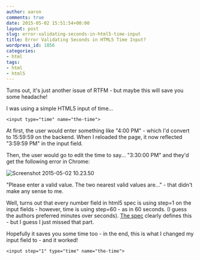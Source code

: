 ```yaml
---
author: aaron
comments: true
date: 2015-05-02 15:51:54+00:00
layout: post
slug: error-validating-seconds-in-html5-time-input
title: Error Validating Seconds in HTML5 Time Input?
wordpress_id: 1856
categories:
- html
tags:
- html
- html5
---
```


Turns out, it's just another issue of RTFM - but maybe this will save you some headache!

I was using a simple HTML5 input of time...


    
    
    <input type="time" name="the-time">
    



At first, the user would enter something like "4:00 PM" - which I'd convert to 15:59:59 on the backend.  When I reloaded the page, it now reflected "3:59:59 PM" in the input field.

Then, the user would go to edit the time to say... "3:30:00 PM" and they'd get the following error in Chrome:

![Screenshot 2015-05-02 10.23.50](http://aaronsaray.com/wp-content/uploads/2015/05/Screenshot-2015-05-02-10.23.50-300x101.png)

"Please enter a valid value.  The two nearest valid values are..." - that didn't make any sense to me.

Well, turns out that every number field in html5 spec is using step=1 on the input fields - however, time is using step=60 - as in 60 seconds.  (I guess the authors preferred minutes over seconds).  [The spec](https://html.spec.whatwg.org/multipage/forms.html#time-state-(type=time)) clearly defines this - but I guess I just missed that part.

Hopefully it saves you some time too - in the end, this is what I changed my input field to - and it worked!


    
    
    <input step="1" type="time" name="the-time">
    



